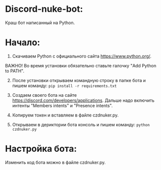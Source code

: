 # Discord-nuke-bot:

Краш бот написанный на Python.

# Начало:

1. Скачиваем Python с официального сайта https://www.python.org/.

ВАЖНО! Во время установки обязательно ставьте галочку "Add Python to PATH".

2. После установки открываем командную строку в папке бота и пишем команду:
```pip install -r requirements.txt```


3. Создаем своего бота на сайте https://discord.com/developers/applications. Дальше надо включить интенты "Members intents" и "Presence intents".

4. Копируем токен и вставляем в файле czdnuker.py.

5. Открываем в дериктории бота консоль и пишем команду:
```python czdnuker.py```

# Настройка бота:

Изменить код бота можно в файле czdnuker.py.


























